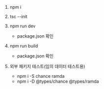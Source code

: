 1. npm i

2. tsc --init

3. npm run dev

   - package.json 확인

4. npm run build

   - package.json 확인

5. 외부 패키지 테스트(임의 데이터 테스트용)
   - npm i -S chance ramda
   - npm i -D @types/chance @types/ramda
